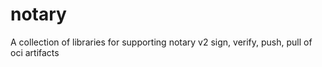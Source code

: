 # notary
A collection of libraries for supporting notary v2 sign, verify, push, pull of oci artifacts
